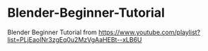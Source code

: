 # Blender-Beginner-Tutorial
Blender Beginner Tutorial from https://www.youtube.com/playlist?list=PLjEaoINr3zgEq0u2MzVgAaHEBt--xLB6U
